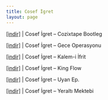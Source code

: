 ```yaml
---
title: Cosef İgret
layout: page
---
```


<a href="https://cloud.mail.ru/public/f39f895765c4/Cosef%20Igret%20-%20Cozixtape%20Bootleg" target="_blank">[indir]</a> | Cosef İgret &#8211; Cozixtape Bootleg

<a href="https://cloud.mail.ru/public/3426a05edb2f/Cosef%20Igret%20-%20Gece%20Operasyonu" target="_blank">[indir]</a> | Cosef İgret &#8211; Gece Operasyonu

<a href="https://cloud.mail.ru/public/c54b1c6563aa/Cosef%20Igret%20-%20Kalem-i%20%C4%B0frit" target="_blank">[indir]</a> | Cosef İgret &#8211; Kalem-i İfrit

<a href="https://cloud.mail.ru/public/c2c14ba08af5/Cosef%20Igret%20-%20King%20Flow" target="_blank">[indir]</a> | Cosef İgret &#8211; King Flow

<a href="https://cloud.mail.ru/public/8a252fa594bb/Cosef%20Igret%20-%20Uyan%20EP" target="_blank">[indir]</a> | Cosef İgret &#8211; Uyan Ep.

<a href="https://cloud.mail.ru/public/0718933e6dcd/Cosef%20Igret%20-%20Yeralt%C4%B1%20Mektebi" target="_blank">[indir]</a> | Cosef İgret &#8211; Yeraltı Mektebi